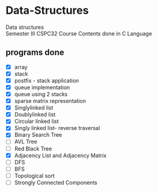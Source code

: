 # Data-Structures
Data structures   
Semester III CSPC32 Course Contents
done in C Language

## programs done
 - [x] array
 - [x] stack
 - [x] postfix - stack application
 - [x] queue implementation
 - [x] queue using 2 stacks
 - [x] sparse matrix representation
 - [x] Singlylinked list 
 - [x] Doublylinked list 
 - [x] Circular linked list 
 - [x] Singly linked list- reverse traversal
 - [x] Binary Search Tree
 - [ ] AVL Tree
 - [ ] Red Black Tree
 - [x] Adjacency List and Adjacency Matrix
 - [ ] DFS
 - [ ] BFS
 - [ ] Topological sort
 - [ ] Strongly Connected Components
